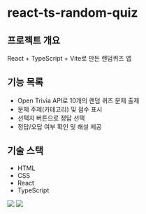 # react-ts-random-quiz

## 프로젝트 개요
React + TypeScript + Vite로 만든 랜덤퀴즈 앱

## 기능 목록
- Open Trivia API로 10개의 랜덤 퀴즈 문제 출제
- 문제 주제(카테고리) 및 점수 표시
- 선택지 버튼으로 정답 선택
- 정답/오답 여부 확인 및 해설 제공

## 기술 스택
- HTML
- CSS
- React
- TypeScript

![](https://velog.velcdn.com/images/gayeong__0916/post/99dcd3e4-18fd-4f3a-8ba7-2f1793e71e25/image.png)
![](https://velog.velcdn.com/images/gayeong__0916/post/6733b0e9-9980-4d87-b620-f03bbfe253b0/image.png)
